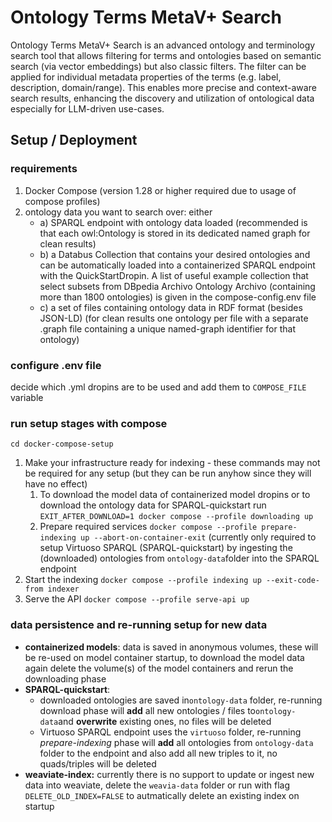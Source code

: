 # Ontology Terms MetaV+ Search

Ontology Terms MetaV+ Search is an advanced ontology and terminology search tool that allows filtering for terms and ontologies based on semantic search (via vector embeddings) but also classic filters. The filter can be applied for individual metadata properties of the terms (e.g. label, description, domain/range). This enables more precise and context-aware search results, enhancing the discovery and utilization of ontological data especially for LLM-driven use-cases.

## Setup / Deployment

### requirements

1. Docker Compose (version 1.28 or higher required due to usage of compose profiles)
2. ontology data you want to search over: either
   * a) SPARQL endpoint with ontology data loaded (recommended is that each owl:Ontology is stored in its dedicated named graph for clean results)
   * b) a Databus Collection that contains your desired ontologies and can be automatically loaded into a containerized SPARQL endpoint with the QuickStartDropin. A list of useful example collection that select subsets from DBpedia Archivo Ontology Archivo (containing more than 1800 ontologies) is given in the compose-config.env file
   * c) a set of files containing ontology data in RDF format (besides JSON-LD) (for clean results one ontology per file with a separate <filen-name>.graph file containing a unique named-graph identifier for that ontology)


### configure .env file

decide which .yml dropins are to be used and add them to `COMPOSE_FILE` variable

### run setup stages with compose

`cd docker-compose-setup`

1. Make your infrastructure ready for indexing - these commands may not be required for any setup (but they can be run anyhow since they will have no effect)
   1. To download the model data of containerized model dropins or to download the ontology data for SPARQL-quickstart run `EXIT_AFTER_DOWNLOAD=1 docker compose --profile downloading up`
   2. Prepare required services `docker compose --profile prepare-indexing up --abort-on-container-exit` (currently only required to setup Virtuoso SPARQL (SPARQL-quickstart) by ingesting the (downloaded) ontologies from `ontology-data`folder into the SPARQL endpoint
2. Start the indexing `docker compose --profile indexing up --exit-code-from indexer`
3. Serve the API `docker compose --profile serve-api up`

### data persistence and re-running setup for new data

* **containerized models**: data is saved in anonymous volumes, these will be re-used on model container startup, to download the model data again delete the volume(s) of the model containers and rerun the downloading phase
* **SPARQL-quickstart**:
  * downloaded ontologies are saved in`ontology-data` folder, re-running download phase will **add** all new ontologies / files to`ontology-data`and **overwrite** existing ones, no files will be deleted
  * Virtuoso SPARQL endpoint uses the `virtuoso` folder, re-running *prepare-indexing* phase will **add** all ontologies from `ontology-data` folder to the endpoint and also add all new triples to it, no quads/triples will be deleted
* **weaviate-index:** currently there is no support to update or ingest new data into weaviate, delete the `weavia-data` folder or run with flag `DELETE_OLD_INDEX=FALSE` to autmatically delete an existing index on startup
